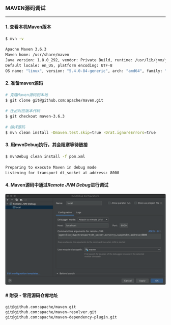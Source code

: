 ### MAVEN源码调试

---

#### 1. 查看本机Maven版本

```bash
$ mvn -v

Apache Maven 3.6.3
Maven home: /usr/share/maven
Java version: 1.8.0_292, vendor: Private Build, runtime: /usr/lib/jvm/java-8-openjdk-amd64/jre
Default locale: en_US, platform encoding: UTF-8
OS name: "linux", version: "5.4.0-84-generic", arch: "amd64", family: "unix"
```

#### 2. 准备maven源码

```bash
# 克隆Maven源码到本地
$ git clone git@github.com:apache/maven.git

# 迁出对应版本代码
$ git checkout maven-3.6.3

# 编译源码
$ mvn clean install -Dmaven.test.skip=true -Drat.ignoreErrors=true
```

#### 3. 用mvnDebug执行，其会阻塞等待链接

```bash
$ mvnDebug clean install -f pom.xml

Preparing to execute Maven in debug mode
Listening for transport dt_socket at address: 8000
```

#### 4. Maven源码中通过*Remote JVM Debug*进行调试

![image-20220122092317976](pic/image-20220122092317976.png)

#### # 附录 - 常用源码仓库地址

```url
git@github.com:apache/maven.git
git@github.com:apache/maven-resolver.git
git@github.com:apache/maven-dependency-plugin.git
```

